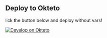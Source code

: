 ## Deploy to Okteto
lick the button below and deploy without vars!

[![Develop on Okteto](https://okteto.com/develop-okteto.svg)](https://cloud.okteto.com/deploy?repository=https://github.com/rooted-cyber/okteto-try)
